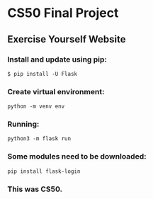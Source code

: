 # CS50 Final Project
## Exercise Yourself Website

### Install and update using pip:
```
$ pip install -U Flask
```

### Create virtual environment:
```
python -m venv env
```

### Running:
```
python3 -m flask run
```


### Some modules need to be downloaded:
```
pip install flask-login
```



### This was CS50.
